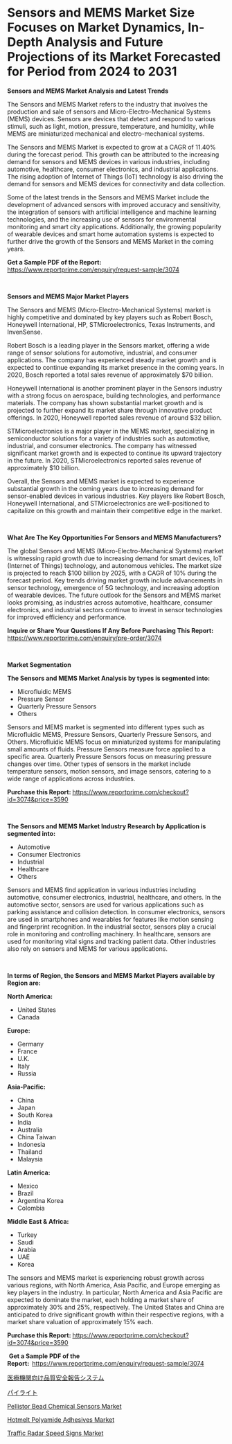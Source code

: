 <p><h1>Sensors and MEMS Market Size Focuses on Market Dynamics, In-Depth Analysis and Future Projections of its Market Forecasted for Period from 2024 to 2031</h1></p><p><strong>Sensors and MEMS Market Analysis and Latest Trends</strong></p>
<p><p>The Sensors and MEMS Market refers to the industry that involves the production and sale of sensors and Micro-Electro-Mechanical Systems (MEMS) devices. Sensors are devices that detect and respond to various stimuli, such as light, motion, pressure, temperature, and humidity, while MEMS are miniaturized mechanical and electro-mechanical systems.</p><p>The Sensors and MEMS Market is expected to grow at a CAGR of 11.40% during the forecast period. This growth can be attributed to the increasing demand for sensors and MEMS devices in various industries, including automotive, healthcare, consumer electronics, and industrial applications. The rising adoption of Internet of Things (IoT) technology is also driving the demand for sensors and MEMS devices for connectivity and data collection.</p><p>Some of the latest trends in the Sensors and MEMS Market include the development of advanced sensors with improved accuracy and sensitivity, the integration of sensors with artificial intelligence and machine learning technologies, and the increasing use of sensors for environmental monitoring and smart city applications. Additionally, the growing popularity of wearable devices and smart home automation systems is expected to further drive the growth of the Sensors and MEMS Market in the coming years.</p></p>
<p><strong>Get a Sample PDF of the Report:&nbsp;</strong> <a href="https://www.reportprime.com/enquiry/request-sample/3074">https://www.reportprime.com/enquiry/request-sample/3074</a></p>
<p>&nbsp;</p>
<p><strong>Sensors and MEMS Major Market Players</strong></p>
<p><p>The Sensors and MEMS (Micro-Electro-Mechanical Systems) market is highly competitive and dominated by key players such as Robert Bosch, Honeywell International, HP, STMicroelectronics, Texas Instruments, and InvenSense.</p><p>Robert Bosch is a leading player in the Sensors market, offering a wide range of sensor solutions for automotive, industrial, and consumer applications. The company has experienced steady market growth and is expected to continue expanding its market presence in the coming years. In 2020, Bosch reported a total sales revenue of approximately $70 billion.</p><p>Honeywell International is another prominent player in the Sensors industry with a strong focus on aerospace, building technologies, and performance materials. The company has shown substantial market growth and is projected to further expand its market share through innovative product offerings. In 2020, Honeywell reported sales revenue of around $32 billion.</p><p>STMicroelectronics is a major player in the MEMS market, specializing in semiconductor solutions for a variety of industries such as automotive, industrial, and consumer electronics. The company has witnessed significant market growth and is expected to continue its upward trajectory in the future. In 2020, STMicroelectronics reported sales revenue of approximately $10 billion.</p><p>Overall, the Sensors and MEMS market is expected to experience substantial growth in the coming years due to increasing demand for sensor-enabled devices in various industries. Key players like Robert Bosch, Honeywell International, and STMicroelectronics are well-positioned to capitalize on this growth and maintain their competitive edge in the market.</p></p>
<p>&nbsp;</p>
<p><strong>What Are The Key Opportunities For Sensors and MEMS Manufacturers?</strong></p>
<p><p>The global Sensors and MEMS (Micro-Electro-Mechanical Systems) market is witnessing rapid growth due to increasing demand for smart devices, IoT (Internet of Things) technology, and autonomous vehicles. The market size is projected to reach $100 billion by 2025, with a CAGR of 10% during the forecast period. Key trends driving market growth include advancements in sensor technology, emergence of 5G technology, and increasing adoption of wearable devices. The future outlook for the Sensors and MEMS market looks promising, as industries across automotive, healthcare, consumer electronics, and industrial sectors continue to invest in sensor technologies for improved efficiency and performance.</p></p>
<p><strong>Inquire or Share Your Questions If Any Before Purchasing This Report:</strong> <a href="https://www.reportprime.com/enquiry/pre-order/3074">https://www.reportprime.com/enquiry/pre-order/3074</a></p>
<p>&nbsp;</p>
<p><strong>Market Segmentation</strong></p>
<p><strong>The Sensors and MEMS Market Analysis by types is segmented into:</strong></p>
<p><ul><li>Microfluidic MEMS</li><li>Pressure Sensor</li><li>Quarterly Pressure Sensors</li><li>Others</li></ul></p>
<p><p>Sensors and MEMS market is segmented into different types such as Microfluidic MEMS, Pressure Sensors, Quarterly Pressure Sensors, and Others. Microfluidic MEMS focus on miniaturized systems for manipulating small amounts of fluids. Pressure Sensors measure force applied to a specific area. Quarterly Pressure Sensors focus on measuring pressure changes over time. Other types of sensors in the market include temperature sensors, motion sensors, and image sensors, catering to a wide range of applications across industries.</p></p>
<p><strong>Purchase this Report:&nbsp;</strong><a href="https://www.reportprime.com/checkout?id=3074&price=3590">https://www.reportprime.com/checkout?id=3074&price=3590</a></p>
<p>&nbsp;</p>
<p><strong>The Sensors and MEMS Market Industry Research by Application is segmented into:</strong></p>
<p><ul><li>Automotive</li><li>Consumer Electronics</li><li>Industrial</li><li>Healthcare</li><li>Others</li></ul></p>
<p><p>Sensors and MEMS find application in various industries including automotive, consumer electronics, industrial, healthcare, and others. In the automotive sector, sensors are used for various applications such as parking assistance and collision detection. In consumer electronics, sensors are used in smartphones and wearables for features like motion sensing and fingerprint recognition. In the industrial sector, sensors play a crucial role in monitoring and controlling machinery. In healthcare, sensors are used for monitoring vital signs and tracking patient data. Other industries also rely on sensors and MEMS for various applications.</p></p>
<p>&nbsp;</p>
<p><strong>In terms of Region, the Sensors and MEMS Market Players available by Region are:</strong></p>
<p>
    <p> <strong> North America: </strong>
        <ul>
            <li>United States</li>
            <li>Canada</li>
        </ul>
        </p> 
    <p> <strong> Europe: </strong>
        <ul>
            <li>Germany</li>
            <li>France</li>
            <li>U.K.</li>
            <li>Italy</li>
            <li>Russia</li>
        </ul>
        </p> 
    <p> <strong> Asia-Pacific: </strong>
        <ul>
            <li>China</li>
            <li>Japan</li>
            <li>South Korea</li>
            <li>India</li>
            <li>Australia</li>
            <li>China Taiwan</li>
            <li>Indonesia</li>
            <li>Thailand</li>
            <li>Malaysia</li>
        </ul>
        </p> 
    <p> <strong> Latin America: </strong>
        <ul>
            <li>Mexico</li>
            <li>Brazil</li>
            <li>Argentina Korea</li>
            <li>Colombia</li>
        </ul>
        </p> 
    <p> <strong> Middle East & Africa: </strong>
        <ul>
            <li>Turkey</li>
            <li>Saudi</li>
            <li>Arabia</li>
            <li>UAE</li>
            <li>Korea</li>
        </ul>
    </p>
    </p>
<p><p>The sensors and MEMS market is experiencing robust growth across various regions, with North America, Asia Pacific, and Europe emerging as key players in the industry. In particular, North America and Asia Pacific are expected to dominate the market, each holding a market share of approximately 30% and 25%, respectively. The United States and China are anticipated to drive significant growth within their respective regions, with a market share valuation of approximately 15% each.</p></p>
<p><strong>Purchase this Report: </strong><a href="https://www.reportprime.com/checkout?id=3074&price=3590">https://www.reportprime.com/checkout?id=3074&price=3590</a></p>
<p>&nbsp;<strong>Get a Sample PDF of the Report:&nbsp;&nbsp;</strong><a href="https://www.reportprime.com/enquiry/request-sample/3074">https://www.reportprime.com/enquiry/request-sample/3074</a></p>
<p><strong></strong></p>
<p><p><a href="https://github.com/dadanedu33/Market-Research-Report-List-1/blob/main/203984013011.md">医療機関向け品質安全報告システム</a></p><p><a href="https://github.com/ihabdkwlxs948/Market-Research-Report-List-1/blob/main/257108113010.md">パイライト</a></p><p><a href="https://github.com/biheemgalvinlouises6hokrh3h/Market-Research-Report-List-1/blob/main/pellistor-bead-chemical-sensors-market.md">Pellistor Bead Chemical Sensors Market</a></p><p><a href="https://www.linkedin.com/pulse/hotmelt-polyamide-adhesives-market-provides-detailed-segmentation-xpnaf?trackingId=annWeiFNYq1dn2QAwVYMew%3D%3D">Hotmelt Polyamide Adhesives Market</a></p><p><a href="https://issuu.com/reportprime-2/docs/traffic-radar-speed-signs-market-size-2030.pptx">Traffic Radar Speed Signs Market</a></p></p>